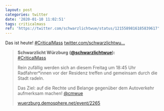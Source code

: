 ```yaml
---
layout: post
categories: twitter
date: '2020-01-10 11:02:51'
tags: criticalmass
ref: 'https://twitter.com/schwarzlichtwue/status/1215589816185839617'
---
```

Das ist heute! [#CriticalMass](/t/criticalmass) [twitter.com/schwarzlichtwu…](https://twitter.com/schwarzlichtwue/status/1215023344589955073)
> <b>Schwarzlicht Würzburg ([@schwarzlichtwue](https://twitter.com/schwarzlichtwue)):</b>  
>[#CriticalMass](/t/criticalmass)  
>  
>  
>  
>Rein zufällig werden sich an diesem Freitag um 18:45 Uhr Radfahrer\*innen vor der Residenz treffen und gemeinsam durch die Stadt radeln.  
>  
>  
>  
>Das Ziel: auf die Rechte und Belange gegenüber dem Autoverkehr aufmerksam machen! [@cmwue](https://twitter.com/cmwue)  
>  
>  
>  
>[wuerzburg.demosphere.net/event/2265](https://wuerzburg.demosphere.net/event/2265)  

